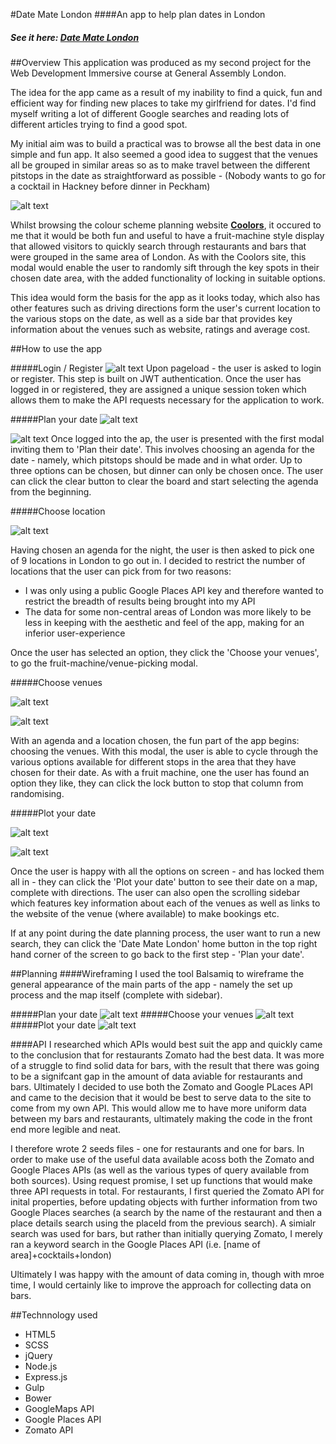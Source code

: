 #Date Mate London
####An app to help plan dates in London

##### See it here:  [**Date Mate London**](https://date-mate-london.herokuapp.com/)

##Overview
This application was produced as my second project for the Web Development Immersive course at General Assembly London. 

The idea for the app came as a result of my inability to find a quick, fun and efficient way for finding new places to take my girlfriend for dates. I'd find myself writing a lot of different Google searches and reading lots of different articles trying to find a good spot.

My initial aim was to build a practical was to browse all the best data in one simple and fun app. It also seemed a good idea to suggest that the venues all be grouped in similar areas so as to make travel between the different pitstops in the date as straightforward as possible - (Nobody wants to go for a cocktail in Hackney before dinner in Peckham)

![alt text](http://imgur.com/uBn22Ac.png "Coolors")

Whilst browsing the colour scheme planning website [**Coolors**](https://coolors.co/), it occured to me that it would be both fun and useful to have a fruit-machine style display that allowed visitors to quickly search through restaurants and bars that were grouped in the same area of London. As with the Coolors site, this modal would enable the user to randomly sift through the key spots in their chosen date area, with the added functionality of locking in suitable options.

This idea would form the basis for the app as it looks today, which also has other features such as driving directions form the user's current location to the various stops on the date, as well as a side bar that provides key information about the venues such as website, ratings and average cost.

##How to use the app

#####Login / Register
![alt text](http://imgur.com/do1EV8H.png "Date Mate London Homepage")
Upon pageload - the user is asked to login or register. This step is built on JWT authentication. Once the user has logged in or registered, they are assigned a unique session token which allows them to make the API requests necessary for the application to work.


#####Plan your date
![alt text](http://imgur.com/cDrmFjm.png "Plan your date screen 1")

![alt text](http://imgur.com/ANMLngV.png "Plan your date screen 2")
Once logged into the ap, the user is presented with the first modal inviting them to 'Plan their date'. This involves choosing an agenda for the date - namely, which pitstops should be made and in what order. Up to three options can be chosen, but dinner can only be chosen once. The user can click the clear button to clear the board and start selecting the agenda from the beginning.


#####Choose location

![alt text](http://imgur.com/ho8AWuW.png "Choose your location")

Having chosen an agenda for the night, the user is then asked to pick one of 9 locations in London to go out in. I decided to restrict the number of locations that the user can pick from for two reasons:

* I was only using a public Google Places API key and therefore wanted to restrict the breadth of results being brought into my API
* The data for some non-central areas of London was more likely to be less in keeping with the aesthetic and feel of the app, making for an inferior user-experience

Once the user has selected an option, they click the 'Choose your venues', to go the fruit-machine/venue-picking modal.


#####Choose venues

![alt text](http://imgur.com/PC525N4.png "Choose your venues")

![alt text](http://imgur.com/PUpDpBN.png "Choose your venues 3 options")

With an agenda and a location chosen, the fun part of the app begins: choosing the venues. With this modal, the user is able to cycle through the various options available for different stops in the area that they have chosen for their date. As with a fruit machine, one the user has found an option they like, they can click the lock button to stop that column from randomising. 

#####Plot your date

![alt text](http://imgur.com/89k39EZ.png "Plot your date screen")

![alt text](http://imgur.com/eplM0JB.png "Plot your date screen sidebar hidden")

Once the user is happy with all the options on screen - and has locked them all in - they can click the 'Plot your date' button to see their date on a map, complete with directions. The user can also open the scrolling sidebar which features key information about each of the venues as well as links to the website of the venue (where available) to make bookings etc.

If at any point during the date planning process, the user want to run a new search, they can click the 'Date Mate London' home button in the top right hand corner of the screen to go back to the first step - 'Plan your date'.

##Planning
####Wireframing
I used the tool Balsamiq to wireframe the general appearance of the main parts of the app - namely the set up process and the map itself (complete with sidebar).

#####Plan your date
![alt text](http://imgur.com/KZ7p7qi.png "Wireframe 1")
#####Choose your venues
![alt text](http://imgur.com/aPnE2N9.png "Wireframe 2")
#####Plot your date
![alt text](http://imgur.com/wIl2Duw.png "Wireframe 3")

####API
I researched which APIs would best suit the app and quickly came to the conclusion that for restaurants Zomato had the best data. It was more of a struggle to find solid data for bars, with the result that there was going to be a signifcant gap in the amount of data aviable for restaurants and bars. Ultimately I decided to use both the Zomato and Google PLaces API and came to the decision that it would be best to serve data to the site to come from my own API. This would allow me to have more uniform data between my bars and restaurants, ultimately making the code in the front end more legible and neat.

I therefore wrote 2 seeds files - one for restaurants and one for bars. In order to make use of the useful data available acoss both the Zomato and Google Places APIs (as well as the various types of query available from both sources). Using request promise, I set up functions that would make three API requests in total. For restaurants, I first queried the Zomato API for inital properties, before updating objects with further information from two Google Places searches (a search by the name of the restaurant and then a place details search using the placeId from the previous search). A simialr search was used for bars, but rather than initially querying Zomato, I merely ran a keyword search in the Google Places API (i.e. [name of area]+cocktails+london)

Ultimately I was happy with the amount of data coming in, though with mroe time, I would certainly like to improve the approach for collecting data on bars.


##Technnology used
* HTML5
* SCSS
* jQuery
* Node.js
* Express.js
* Gulp
* Bower
* GoogleMaps API
* Google Places API
* Zomato API

